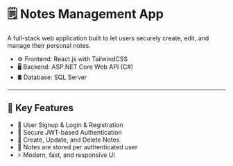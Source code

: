 # 🗒️ Notes Management App

A full-stack web application built to let users securely create, edit, and manage their personal notes.

- ⚙️ Frontend: React.js with TailwindCSS
- 🖥️ Backend: ASP.NET Core Web API (C#)
- 🛢️ Database: SQL Server

---

## 🚀 Key Features

- 👤 User Signup & Login & Registration
- 🔐 Secure JWT-based Authentication
- 📝 Create, Update, and Delete Notes
- 📂 Notes are stored per authenticated user
- ⚡ Modern, fast, and responsive UI
